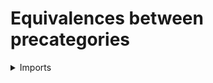 #  Equivalences between precategories

<details><summary>Imports</summary>
```agda
module category-theory.equivalences-precategories where

open import category-theory.functors-precategories
open import category-theory.natural-isomorphisms-precategories
open import category-theory.precategories
open import foundation.cartesian-product-types
open import foundation.dependent-pair-types
open import foundation.universe-levels
```
</details>

## Idea

A functor `F : C → D` is an equivalence of categories if there is a functor `G : D → C` such that:
- `comp G F` is naturally isomorphic to the identity functor on `C`,
- `comp F G` is naturally isomorphic to the identity functor on `D`.

## Definition

```agda
module _ {l1 l2 l3 l4}
  (C : Precat l1 l2)
  (D : Precat l3 l4) where

  is-equiv-functor-Precat : functor-Precat C D → UU (l1 ⊔ l2 ⊔ l3 ⊔ l4)
  is-equiv-functor-Precat F =
    Σ ( functor-Precat D C)
      ( λ G →
        ( nat-iso-Precat C C
          ( comp-functor-Precat C D C G F)
          ( id-functor-Precat C))) ×
    Σ ( functor-Precat D C)
      ( λ G →
        ( nat-iso-Precat D D
          ( comp-functor-Precat D C D F G)
          ( id-functor-Precat D)))

  equiv-Precat : UU (l1 ⊔ l2 ⊔ l3 ⊔ l4)
  equiv-Precat = Σ (functor-Precat C D) is-equiv-functor-Precat
```
